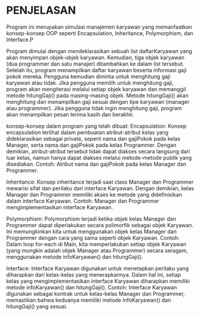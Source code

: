 # PENJELASAN

Program ini merupakan simulasi manajemen karyawan yang memanfaatkan konsep-konsep OOP seperti Encapsulation, Inheritance, Polymorphism, dan Interface.P

Program dimulai dengan mendeklarasikan sebuah list daftarKaryawan yang akan menyimpan objek-objek karyawan.
Kemudian, tiga objek karyawan (dua programmer dan satu manajer) ditambahkan ke dalam list tersebut.
Setelah itu, program menampilkan daftar karyawan beserta informasi gaji pokok mereka.
Pengguna kemudian diminta untuk menghitung gaji karyawan atau tidak.
Jika pengguna memilih untuk menghitung gaji, program akan mengiterasi melalui setiap objek karyawan dan memanggil metode hitungGaji() pada masing-masing objek. Metode hitungGaji() akan menghitung dan menampilkan gaji sesuai dengan tipe karyawan (manager atau programmer).
Jika pengguna tidak ingin menghitung gaji, program akan menampilkan pesan terima kasih dan berakhir.

konsep-konsep dalam program yang telah dibuat:
Encapsulation:
Konsep encapsulation terlihat dalam pembuatan atribut-atribut kelas yang dideklarasikan sebagai private, seperti nama dan gajiPokok pada kelas Manager, serta nama dan gajiPokok pada kelas Programmer. Dengan demikian, atribut-atribut tersebut tidak dapat diakses secara langsung dari luar kelas, namun hanya dapat diakses melalui metode-metode publik yang disediakan.
Contoh: Atribut nama dan gajiPokok pada kelas Manager dan Programmer.


Inheritance:
Konsep inheritance terjadi saat class Manager dan Programmer mewarisi sifat dan perilaku dari interface Karyawan. Dengan demikian, kelas Manager dan Programmer memiliki akses ke metode yang didefinisikan dalam interface Karyawan.
Contoh: Manager dan Programmer mengimplementasikan interface Karyawan.

Polymorphism:
Polymorphism terjadi ketika objek kelas Manager dan Programmer dapat diperlakukan secara polimorfik sebagai objek Karyawan. Ini memungkinkan kita untuk menggunakan objek kelas Manager dan Programmer dengan cara yang sama seperti objek Karyawan.
Contoh: Dalam loop for-each di Main, kita memperlakukan setiap objek Karyawan (yang mungkin adalah objek Manager atau Programmer) secara seragam, menggunakan metode infoKaryawan() dan hitungGaji().

Interface:
Interface Karyawan digunakan untuk menetapkan perilaku yang diharapkan dari kelas-kelas yang menerapkannya. Dalam hal ini, setiap kelas yang mengimplementasikan interface Karyawan diharapkan memiliki metode infoKaryawan() dan hitungGaji().
Contoh: Interface Karyawan digunakan sebagai kontrak untuk kelas-kelas Manager dan Programmer, memastikan bahwa keduanya memiliki metode infoKaryawan() dan hitungGaji() yang sesuai.
